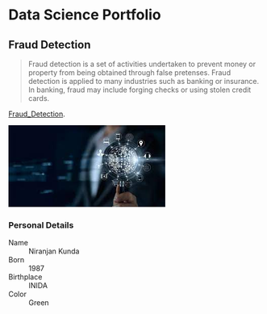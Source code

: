 
# Data Science Portfolio


## Fraud Detection

> Fraud detection is a set of activities undertaken to prevent money or property from being obtained through false pretenses. Fraud detection is applied to many industries such as banking or insurance. In banking, fraud may include forging checks or using stolen credit cards.

[Fraud_Detection](./https://github.com/niranjankunda/fraud_detection).


![Fraud_detection_icon](/assets/img/fraud_detection.png)


### Personal Details

<dl>
<dt>Name</dt>
<dd>Niranjan Kunda</dd>
<dt>Born</dt>
<dd>1987</dd>
<dt>Birthplace</dt>
<dd>INIDA</dd>
<dt>Color</dt>
<dd>Green</dd>
</dl>

